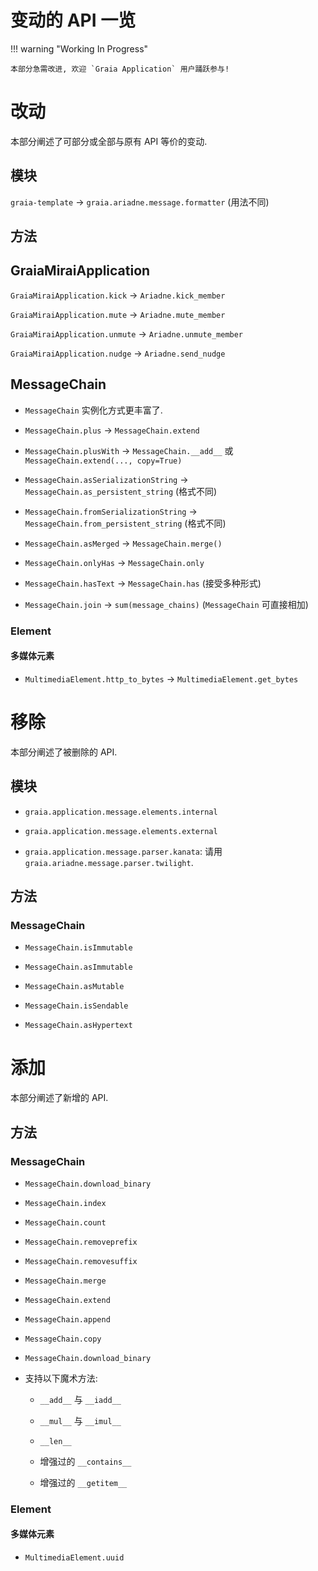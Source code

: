# 变动的 API 一览

!!! warning "Working In Progress"

    本部分急需改进, 欢迎 `Graia Application` 用户踊跃参与!

# 改动

本部分阐述了可部分或全部与原有 API 等价的变动.

## 模块

`graia-template` -> `graia.ariadne.message.formatter` (用法不同)

## 方法

## GraiaMiraiApplication

`GraiaMiraiApplication.kick` -> `Ariadne.kick_member`

`GraiaMiraiApplication.mute` -> `Ariadne.mute_member`

`GraiaMiraiApplication.unmute` -> `Ariadne.unmute_member`

`GraiaMiraiApplication.nudge` -> `Ariadne.send_nudge`

## MessageChain

-   `MessageChain` 实例化方式更丰富了.

-   `MessageChain.plus` -> `MessageChain.extend`

-   `MessageChain.plusWith` -> `MessageChain.__add__` 或 `MessageChain.extend(..., copy=True)`

-   `MessageChain.asSerializationString` -> `MessageChain.as_persistent_string` (格式不同)

-   `MessageChain.fromSerializationString` -> `MessageChain.from_persistent_string` (格式不同)

-   `MessageChain.asMerged` -> `MessageChain.merge()`

-   `MessageChain.onlyHas` -> `MessageChain.only`

-   `MessageChain.hasText` -> `MessageChain.has` (接受多种形式)

-   `MessageChain.join` -> `sum(message_chains)` (`MessageChain` 可直接相加)

### Element

#### 多媒体元素

- `MultimediaElement.http_to_bytes` -> `MultimediaElement.get_bytes`

# 移除

本部分阐述了被删除的 API.

## 模块

-   `graia.application.message.elements.internal`

-   `graia.application.message.elements.external`

-   `graia.application.message.parser.kanata`: 请用 `graia.ariadne.message.parser.twilight`.

## 方法

### MessageChain

-   `MessageChain.isImmutable`

-   `MessageChain.asImmutable`

-   `MessageChain.asMutable`

-   `MessageChain.isSendable`

-   `MessageChain.asHypertext`

# 添加

本部分阐述了新增的 API.

## 方法

### MessageChain

-   `MessageChain.download_binary`

-   `MessageChain.index`

-   `MessageChain.count`

-   `MessageChain.removeprefix`

-   `MessageChain.removesuffix`

-   `MessageChain.merge`

-   `MessageChain.extend`

-   `MessageChain.append`

-   `MessageChain.copy`

-   `MessageChain.download_binary`

-   支持以下魔术方法:
    -   `__add__` 与 `__iadd__`

    -   `__mul__` 与 `__imul__`

    -   `__len__`

    -   增强过的 `__contains__`

    -   增强过的 `__getitem__`

### Element

#### 多媒体元素

- `MultimediaElement.uuid`
